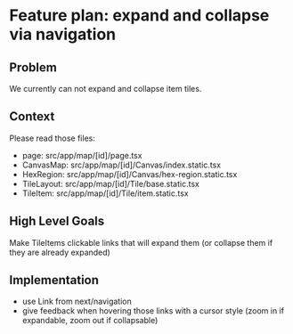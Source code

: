 # Feature plan: expand and collapse via navigation

## Problem

We currently can not expand and collapse item tiles.

## Context

Please read those files:

- page: src/app/map/[id]/page.tsx
- CanvasMap: src/app/map/[id]/Canvas/index.static.tsx
- HexRegion: src/app/map/[id]/Canvas/hex-region.static.tsx
- TileLayout: src/app/map/[id]/Tile/base.static.tsx
- TileItem: src/app/map/[id]/Tile/item.static.tsx

## High Level Goals

Make TileItems clickable links that will expand them (or collapse them if they are already expanded)

## Implementation

- use Link from next/navigation
- give feedback when hovering those links with a cursor style (zoom in if expandable, zoom out if collapsable)
